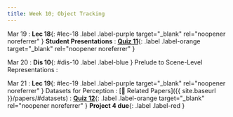 ```yaml
---
title: Week 10; Object Tracking
---
```


Mar 19
: **Lec 18**{: #lec-18 .label .label-purple target="_blank" rel="noopener noreferrer" } **Student Presentations**
: [**Quiz 11**](https://www.gradescope.com/courses/704549/){: .label .label-orange target="_blank" rel="noopener noreferrer" }



Mar 20
: **Dis 10**{: #dis-10 .label .label-blue } Prelude to Scene-Level Representations
  : &nbsp;

Mar 21
: **Lec 19**{: #lec-19 .label .label-purple target="_blank" rel="noopener noreferrer" } Datasets for Perception
  : [📃 Related Papers]({{ site.baseurl }}/papers/#datasets)
: [**Quiz 12**](https://www.gradescope.com/courses/704549/){: .label .label-orange target="_blank" rel="noopener noreferrer" } **Project 4 due**{: .label .label-red }

